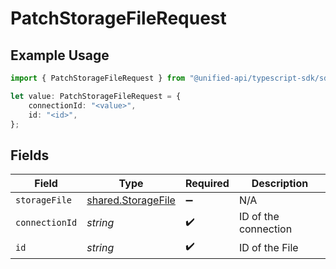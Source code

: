 # PatchStorageFileRequest

## Example Usage

```typescript
import { PatchStorageFileRequest } from "@unified-api/typescript-sdk/sdk/models/operations";

let value: PatchStorageFileRequest = {
    connectionId: "<value>",
    id: "<id>",
};
```

## Fields

| Field                                                           | Type                                                            | Required                                                        | Description                                                     |
| --------------------------------------------------------------- | --------------------------------------------------------------- | --------------------------------------------------------------- | --------------------------------------------------------------- |
| `storageFile`                                                   | [shared.StorageFile](../../../sdk/models/shared/storagefile.md) | :heavy_minus_sign:                                              | N/A                                                             |
| `connectionId`                                                  | *string*                                                        | :heavy_check_mark:                                              | ID of the connection                                            |
| `id`                                                            | *string*                                                        | :heavy_check_mark:                                              | ID of the File                                                  |